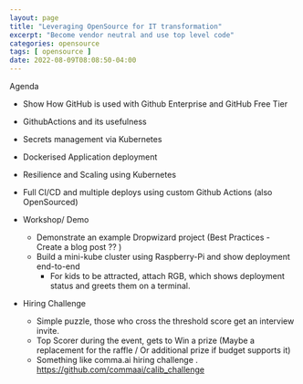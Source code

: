```yaml
---
layout: page
title: "Leveraging OpenSource for IT transformation"
excerpt: "Become vendor neutral and use top level code"
categories: opensource
tags: [ opensource ]
date: 2022-08-09T08:08:50-04:00
---
```


Agenda
* Show How GitHub is used with Github Enterprise and GitHub Free Tier
* GithubActions and its usefulness
* Secrets management via Kubernetes
* Dockerised Application deployment
* Resilience and Scaling using Kubernetes
* Full CI/CD and multiple deploys using custom Github Actions (also OpenSourced)

* Workshop/ Demo
    * Demonstrate an example Dropwizard project (Best Practices - Create a blog post ?? )
    * Build a mini-kube cluster using Raspberry-Pi and show deployment end-to-end
        * For kids to be attracted, attach RGB, which shows deployment status and greets them on a terminal.

* Hiring Challenge
    * Simple puzzle, those who cross the threshold score get an interview invite.
    * Top Scorer during the event, gets to Win a prize (Maybe a replacement for the raffle / Or additional prize if budget supports it)
    * Something like comma.ai hiring challenge . https://github.com/commaai/calib_challenge 